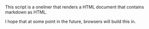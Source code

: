 This script is a oneliner that renders a HTML document that contains markdown as HTML.

I hope that at some point in the future, browsers will build this in.
